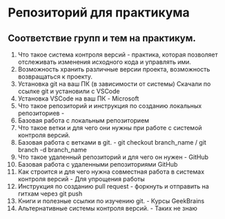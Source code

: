 # Репозиторий для практикума
## Соответствие групп и тем на практикум.

1. Что такое система контроля версий - практика, которая позволяет отслеживать
изменения исходного кода и управлять ими.
2. Возможность хранить различные версии проекта, возможность возвращаться к проекту. 
3. Установка git на ваш ПК (в зависимости от системы) Скачали по ссылке git и установили с VSCode
4. Установка VSCode на ваш ПК - Microsoft 
5. Что такое репозиторий и инструкция по созданию локальных репозиториев - 
6. Базовая работа с локальным репозиторием
7. Что такое ветки и для чего они нужны при работе с системой контроля версий.
8. Базовая работа с ветками в git. - git checkout branch_name / git branch -d branch_name
9. Что такое удаленный репозиторий и для чего он нужен - GitHub
10. Базовая работа с удаленными репозиториями GitHub
11. Как строится и для чего нужна совместная работа в системах контроля версий - Для упрощения работы 
12. Инструкция по созданию pull request - форкнуть и отправить на гитхам через git push
13. Книги и полезные ссылки по изучению git. - Курсы GeekBrains
14. Альтернативные системы контроля версий. - Таких не знаю
